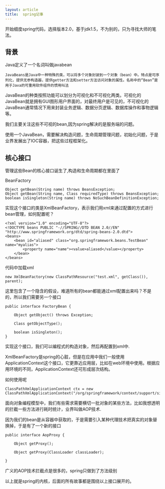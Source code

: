 ```yaml
---
layout: article
title:  spring记事
---
```

开始细度spring代码，选择版本2.0，基于jdk1.5，不为别的，只为寻找大师的笔法。

## 背景

Java定义了一个名词叫做javabean

```
JavaBeans是Java中一种特殊的类，可以将多个对象封装到一个对象（bean）中。特点是可序列化，提供无参构造器，提供getter方法和setter方法访问对象的属性。名称中的“Bean”是用于Java的可重用软件组件的惯用叫法
```
JavaBean的种类按照功能可以划分为可视化和不可视化两类。可视化的JavaBean就是拥有GUI图形用户界面的，对最终用户是可见的，不可视化的JavaBean通常情况下用来封装业务逻辑、数据分页逻辑、数据库操作和事物逻辑等。

我们主要关注这些不可视的bean,因为spring解决的是服务端的问题。

使用一个JavaBean，需要解决构造问题，生命周期管理问题，初始化问题，于是业界发展出了IOC容器，把这些过程框架化。

## 核心接口

管理这些Bean的核心接口诞生了,构造和生命周期都在里面了

BeanFactory

```
Object getBean(String name) throws BeansException;
Object getBean(String name, Class requiredType) throws BeansException;
boolean isSingleton(String name) throws NoSuchBeanDefinitionException;
```

实现这个接口的类是XmlBeanFactory，表示我们用xml来通过配置的方式进行bean管理，如何配置呢？

```
<?xml version="1.0" encoding="UTF-8"?>
<!DOCTYPE beans PUBLIC "-//SPRING//DTD BEAN 2.0//EN" "http://www.springframework.org/dtd/spring-beans-2.0.dtd">
<beans>
	<bean id="aliased" class="org.springframework.beans.TestBean" name="myalias">
		<property name="name"><value>aliased</value></property>
	</bean>
</beans>
```

代码中加载xml

```
new XmlBeanFactory(new ClassPathResource("test.xml", getClass()), parent);
```


这里包含了一个隐含的假设，难道所有的bean都能通过xml配置出来吗？不是的，所以我们需要另一个接口

```
public interface FactoryBean {
	
	Object getObject() throws Exception;
	
	Class getObjectType();

	boolean isSingleton();
}

```

实现这个接口，我们可以编程式的构造对象，然后再配置到xml中.


XmlBeanFactory是spring的心脏，但是在应用中我们一般使用ApplicationContext这个接口，它更靠近应用层，比如在web环境中使用。根据应用环境的不同，ApplicationContext还可形成层次结构。

如何使用呢

```
ClassPathXmlApplicationContext ctx = new ClassPathXmlApplicationContext("/org/springframework/context/support/simpleContext.xml");
```

面向对象编程模型中，我们有些需求需要横切一批对象的某些方法，比如我想透明的拦截一些方法进行耗时统计，业界叫做AOP技术.

因为我们的bean是从容器中获取的，于是需要引入某种代理技术把真实的对象替换掉，于是有了一个新的接口


```
public interface AopProxy {

	Object getProxy();

	Object getProxy(ClassLoader classLoader);

}
```

广义的AOP技术拦截点是很多的，spring只做到了方法级别

以上就是spring的内核，后面的所有故事都是围绕以上接口展开的。


